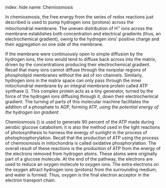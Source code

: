 index: hide
name: Chemiosmosis

In chemiosmosis, the free energy from the series of redox reactions just described is used to pump hydrogen ions (protons) across the mitochondrial membrane. The uneven distribution of H<sup>+</sup> ions across the membrane establishes both concentration and electrical gradients (thus, an electrochemical gradient), owing to the hydrogen ions’ positive charge and their aggregation on one side of the membrane.

If the membrane were continuously open to simple diffusion by the hydrogen ions, the ions would tend to diffuse back across into the matrix, driven by the concentrations producing their electrochemical gradient. Recall that many ions cannot diffuse through the nonpolar regions of phospholipid membranes without the aid of ion channels.  Similarly, hydrogen ions in the matrix space can only pass through the inner mitochondrial membrane by an integral membrane protein called ATP synthase (). This complex protein acts as a tiny generator, turned by the force of the hydrogen ions diffusing through it, down their electrochemical gradient. The turning of parts of this molecular machine facilitates the addition of a phosphate to ADP, forming ATP,  *using the potential energy of the hydrogen ion gradient*.

Chemiosmosis () is used to generate 90 percent of the ATP made during aerobic glucose catabolism; it is also the method used in the light reactions of photosynthesis to harness the energy of sunlight in the process of photophosphorylation. Recall that the production of ATP using the process of chemiosmosis in mitochondria is called oxidative phosphorylation. The overall result of these reactions is the production of ATP from the energy of the electrons removed from hydrogen atoms. These atoms were originally part of a glucose molecule. At the end of the pathway, the electrons are used to reduce an oxygen molecule to oxygen ions. The extra electrons on the oxygen attract hydrogen ions (protons) from the surrounding medium, and water is formed. Thus, oxygen is the final electron acceptor in the electron transport chain.
